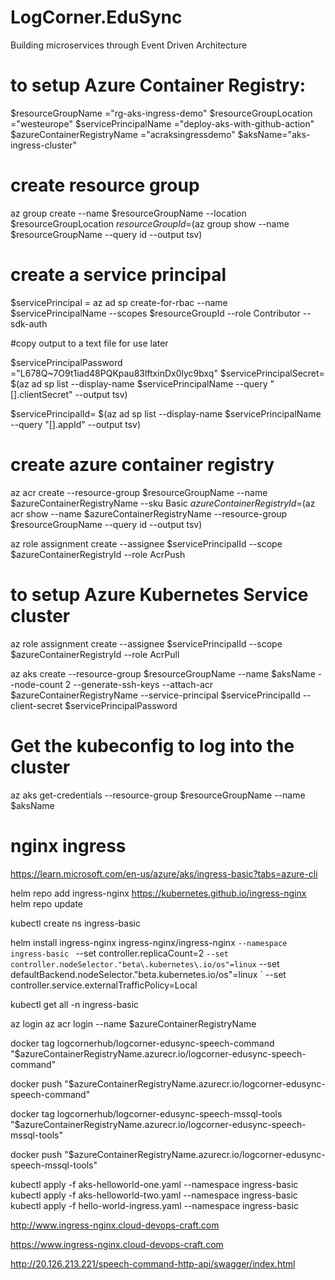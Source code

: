 # LogCorner.EduSync
Building microservices through Event Driven Architecture

# to setup Azure Container Registry:
$resourceGroupName ="rg-aks-ingress-demo"
$resourceGroupLocation ="westeurope"
$servicePrincipalName ="deploy-aks-with-github-action"
$azureContainerRegistryName ="acraksingressdemo"
$aksName="aks-ingress-cluster"

# create resource group
az group create --name $resourceGroupName --location $resourceGroupLocation
$resourceGroupId =$(az group show --name $resourceGroupName --query id --output tsv)


# create a service principal
$servicePrincipal = az ad sp create-for-rbac --name $servicePrincipalName --scopes $resourceGroupId --role Contributor --sdk-auth

#copy output to a text file for use later

$servicePrincipalPassword ="L678Q~7O9t1iad48PQKpau83lftxinDx0lyc9bxq"
$servicePrincipalSecret= $(az ad sp list --display-name $servicePrincipalName --query "[].clientSecret" --output tsv)
                 

$servicePrincipalId= $(az ad sp list --display-name $servicePrincipalName --query "[].appId" --output tsv)

# create azure container registry
az acr create --resource-group $resourceGroupName --name $azureContainerRegistryName --sku Basic
$azureContainerRegistryId=$(az acr show --name $azureContainerRegistryName --resource-group $resourceGroupName --query id --output tsv)

az role assignment create --assignee $servicePrincipalId --scope $azureContainerRegistryId --role AcrPush

# to setup Azure Kubernetes Service cluster

az role assignment create --assignee $servicePrincipalId --scope $azureContainerRegistryId --role AcrPull

az aks create --resource-group $resourceGroupName --name $aksName --node-count 2 --generate-ssh-keys --attach-acr $azureContainerRegistryName --service-principal $servicePrincipalId --client-secret $servicePrincipalPassword

# Get the kubeconfig to log into the cluster
az aks get-credentials  --resource-group $resourceGroupName   --name $aksName

# nginx ingress
https://learn.microsoft.com/en-us/azure/aks/ingress-basic?tabs=azure-cli

helm repo add ingress-nginx https://kubernetes.github.io/ingress-nginx
helm repo update

kubectl create ns ingress-basic

helm install ingress-nginx ingress-nginx/ingress-nginx  `
--namespace ingress-basic  `
--set controller.replicaCount=2   `
--set controller.nodeSelector."beta\.kubernetes\.io/os"=linux `
--set defaultBackend.nodeSelector."beta\.kubernetes\.io/os"=linux `
--set controller.service.externalTrafficPolicy=Local


kubectl get all -n ingress-basic


az login
az acr login --name $azureContainerRegistryName

docker tag logcornerhub/logcorner-edusync-speech-command  "$azureContainerRegistryName.azurecr.io/logcorner-edusync-speech-command"

docker push "$azureContainerRegistryName.azurecr.io/logcorner-edusync-speech-command"

docker tag logcornerhub/logcorner-edusync-speech-mssql-tools  "$azureContainerRegistryName.azurecr.io/logcorner-edusync-speech-mssql-tools"

docker push "$azureContainerRegistryName.azurecr.io/logcorner-edusync-speech-mssql-tools"

kubectl apply -f aks-helloworld-one.yaml --namespace ingress-basic
kubectl apply -f aks-helloworld-two.yaml --namespace ingress-basic
kubectl apply -f hello-world-ingress.yaml --namespace ingress-basic


http://www.ingress-nginx.cloud-devops-craft.com

https://www.ingress-nginx.cloud-devops-craft.com


http://20.126.213.221/speech-command-http-api/swagger/index.html